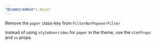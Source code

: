 ```yaml
---
"@comet/admin": major
---
```


Remove the `paper` class-key from `FilterBarPopoverFilter`

Instead of using `styleOverrides` for `paper` in the theme, use the `slotProps` and `sx` props.
